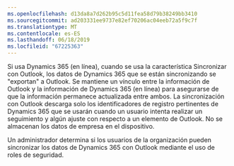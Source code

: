 ```yaml
---
ms.openlocfilehash: d13da8a7d262b95c5d11fea58d79b38249bb3410
ms.sourcegitcommit: ad203331ee9737e82ef70206ac04eeb72a5f9c7f
ms.translationtype: MT
ms.contentlocale: es-ES
ms.lasthandoff: 06/18/2019
ms.locfileid: "67225363"
---
```

Si usa Dynamics 365 (en línea), cuando se usa la característica Sincronizar con Outlook, los datos de Dynamics 365 que se están sincronizando se "exportan" a Outlook. Se mantiene un vínculo entre la información de Outlook y la información de Dynamics 365 (en línea) para asegurarse de que la información permanece actualizada entre ambos. La sincronización con Outlook descarga solo los identificadores de registro pertinentes de Dynamics 365 que se usarán cuando un usuario intenta realizar un seguimiento y algún ajuste con respecto a un elemento de Outlook. No se almacenan los datos de empresa en el dispositivo.  
  
 Un administrador determina si los usuarios de la organización pueden sincronizar los datos de Dynamics 365 con Outlook mediante el uso de roles de seguridad.